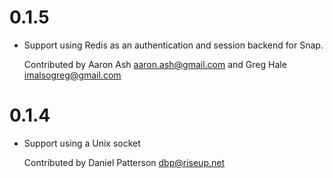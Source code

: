 # 0.1.5

- Support using Redis as an authentication and session backend for
  Snap.

  Contributed by Aaron Ash <aaron.ash@gmail.com>
  and Greg Hale <imalsogreg@gmail.com>

# 0.1.4

- Support using a Unix socket

  Contributed by Daniel Patterson <dbp@riseup.net>
